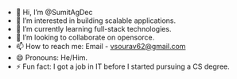 - 👋 Hi, I’m @SumitAgDec
- 👀 I’m interested in building scalable applications.
- 🌱 I’m currently learning full-stack technologies.
- 💞️ I’m looking to collaborate on opensorce.
- 📫 How to reach me: Email - vsourav62@gmail.com
- 😄 Pronouns: He/Him.
- ⚡ Fun fact: I got a job in IT before I started pursuing a CS degree.

<!---
SumitAgDec/SumitAgDec is a ✨ special ✨ repository because its `README.md` (this file) appears on your GitHub profile.
You can click the Preview link to take a look at your changes.
--->
